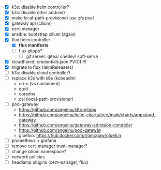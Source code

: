 - [x] k3s: disable helm controller?
- [x] k3s: disable other addons?
- [x] make local-path-provisioner use zfs pool
- [x] gateway api (cilium)
- [x] cert-manager
- [x] ansible: bootstrap cilium (again)
- [x] flux helm controller
    - [x] **flux manifests**
    - [ ] flux gitops?
        - [ ] git server: gitea/ onedev/ soft-serve
- [x] cloudflared: credentials.json PV(C) !!!
- [x] migrate to flux HelmRelease(s)
- [ ] k3s: disable cloud controller?
- [ ] replace k3s with k8s (kubeadm)
    - cri-o (vs containerd)
    - etcd
    - coredns
    - csi (local-path-provisioner)
- [ ] pod-gateway!
    - https://github.com/angelnu/k8s-gitops
    - https://github.com/angelnu/helm-charts/tree/main/charts/apps/pod-gateway
    - https://github.com/angelnu/gateway-admision-controller
    - https://github.com/angelnu/pod-gateway
    - gluetun: https://hub.docker.com/r/qmcgaw/gluetun
- [ ] prometheus + grafana
- [ ] remove cert-manager trust-manager?
- [ ] change cilium namespace?
- [ ] network policies
- [ ] headlamp plugins (cert-manager, flux)

